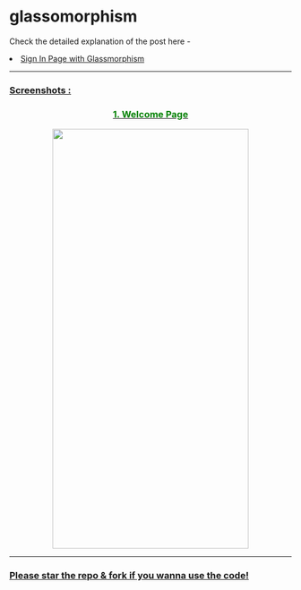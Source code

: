 # glassomorphism

Check the detailed explanation of the post here - 
<li><a href=https://www.instagram.com/p/CRGxygpjpK9/?utm_source=ig_web_copy_link"> Sign In Page with Glassmorphism  </li>
  
***
### Screenshots :

<h3 align="center" style="color:green" >1. Welcome Page</h3>
 <p align="center">
<img src="https://user-images.githubusercontent.com/36128196/125093996-86024280-e0f0-11eb-9579-dbfa1e2358c2.png" width="350", height = "750"></img>
</p>

***
  
  ### Please star the repo & fork if you wanna use the code!
  

